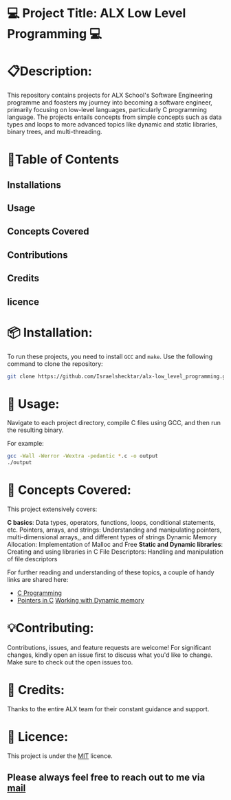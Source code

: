

# 💻 Project Title: ALX Low Level Programming 💻

# 📋Description:

This repository contains projects for ALX School's Software Engineering programme and foasters my journey into becoming a software engineer, primarily focusing on low-level languages, particularly C programming language. The projects entails concepts from simple concepts such as data types and loops to more advanced topics like dynamic and static libraries, binary trees, and multi-threading.

# 📍Table of Contents

## Installations
## Usage
## Concepts Covered
## Contributions
## Credits
## licence

# 📦 Installation:

To run these projects, you need to install `GCC` and `make`. Use the following command to clone the repository:

```bash
git clone https://github.com/Israelshecktar/alx-low_level_programming.git
```

# 🔧 Usage:

Navigate to each project directory, compile C files using GCC, and then run the resulting binary.

For example:

```bash
gcc -Wall -Werror -Wextra -pedantic *.c -o output
./output
```

# 🎯 Concepts Covered:
This project extensively covers:

**C basics**: Data types, operators, functions, loops, conditional statements, etc.
Pointers, arrays, and strings: Understanding and manipulating pointers, multi-dimensional arrays,, and different types of strings
Dynamic Memory Allocation: Implementation of Malloc and Free
**Static and Dynamic libraries**: Creating and using libraries in C
File Descriptors: Handling and manipulation of file descriptors

For further reading and understanding of these topics, a couple of handy links are shared here:

- [C Programming](https://www.learn-c.org/)
- [Pointers in C](https://www.geeksforgeeks.org/pointers-in-c-and-c-set-1-introduction-arithmetic-and-array/)
[Working with Dynamic memory](https://www.codingunit.com/c-tutorial-the-functions-malloc-and-free)

# 💡Contributing:

Contributions, issues, and feature requests are welcome! For significant changes, kindly open an issue first to discuss what you'd like to change. Make sure to check out the open issues too.

# 👏 Credits:

Thanks to the entire ALX team for their constant guidance and support.

# 📜 Licence:

This project is under the [MIT](https://opensource.org/licenses/MIT) licence.

## Please always feel free to reach out to me via [mail](https://iamshecktar1996@gmail.com)
